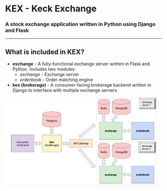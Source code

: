 # KEX - Keck Exchange

### A stock exchange application written in Python using Django and Flask

---

## What is included in KEX?
- **exchange** - A fully-functional exchange server written in Flask and Python. Includes two modules: 
	- *exchange* - Exchange server
	- *orderbook* - Order matching engine 
- **kex (brokerage)** - A consumer-facing brokerage backend written in Django to interface with multiple exchange servers.

![Infrastructure](https://github.com/robertjkeck2/KEX/blob/master/images/Infrastructure.png)